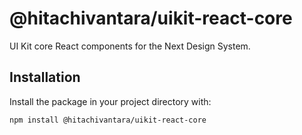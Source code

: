 # @hitachivantara/uikit-react-core

UI Kit core React components for the Next Design System.

## Installation

Install the package in your project directory with:

```sh
npm install @hitachivantara/uikit-react-core
```
